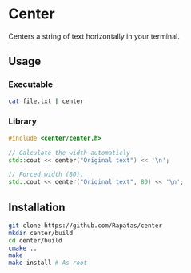 # Center

Centers a string of text horizontally in your terminal.

## Usage

### Executable

```bash
cat file.txt | center
```

### Library

```cpp
#include <center/center.h>

// Calculate the width automaticly
std::cout << center("Original text") << '\n';

// Forced width (80).
std::cout << center("Original text", 80) << '\n';
```

## Installation

```bash
git clone https://github.com/Rapatas/center
mkdir center/build
cd center/build
cmake ..
make
make install # As root
```

